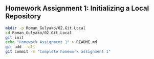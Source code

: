 ## Homework Assignment 1: Initializing a Local Repository
```bash
mkdir -p Roman_Gulyako/02.Git.Local
cd Roman_Gulyako/02.Git.Local
git init
echo "Homework Assignment 1" > README.md
git add --all
git commit -m "Complete homework assignment 1"
```